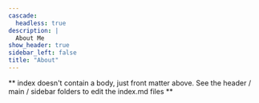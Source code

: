 ```yaml
---
cascade:
  headless: true
description: |
  About Me
show_header: true
sidebar_left: false
title: "About"
---
```


** index doesn't contain a body, just front matter above.
See the header / main / sidebar folders to edit the index.md files **
